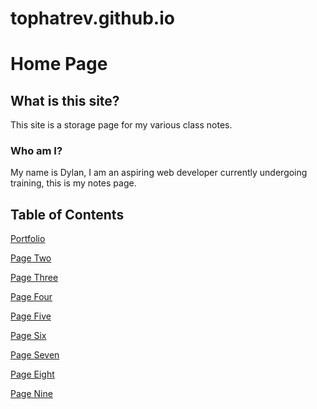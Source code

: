 # tophatrev.github.io

# Home Page

## What is this site?

This site is a storage page for my various class notes.  

### Who am I?

My name is Dylan, I am an aspiring web developer currently undergoing training, this is my notes page.

## Table of Contents

[Portfolio](https://github.com/TopHatRev)

[Page Two](https://github.com/TopHatRev/Reading-notes/blob/main/code-102/class-01.md)  


[Page Three](https://github.com/TopHatRev/Reading-notes/blob/main/code-102/class-02.md)  


[Page Four](https://github.com/TopHatRev/Reading-notes/blob/main/code-102/class-03.md)  


[Page Five](https://github.com/TopHatRev/Reading-notes/blob/main/code-102/class-04.md)  


[Page Six](https://github.com/TopHatRev/Reading-notes/blob/main/code-102/class-05.md)  


[Page Seven](https://github.com/TopHatRev/Reading-notes/blob/main/code-102/class-06.md)  


[Page Eight](https://github.com/TopHatRev/Reading-notes/blob/main/code-102/class-07.md)  


[Page Nine](https://github.com/TopHatRev/Reading-notes/blob/main/code-102/class-08.md)  
